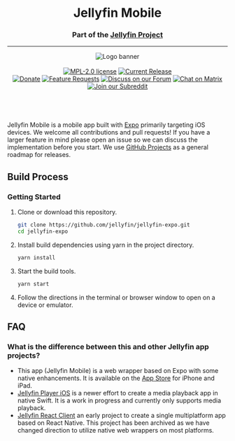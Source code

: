 <h1 align="center">Jellyfin Mobile</h1>
<h3 align="center">Part of the <a href="https://jellyfin.org">Jellyfin Project</a></h3>

---

<p align="center">
<img alt="Logo banner" src="https://raw.githubusercontent.com/jellyfin/jellyfin-ux/master/branding/SVG/banner-logo-solid.svg?sanitize=true"/>
<br/><br/>
<a href="https://github.com/jellyfin/jellyfin-expo/blob/master/LICENSE"><img alt="MPL-2.0 license" src="https://img.shields.io/github/license/jellyfin/jellyfin-expo"></a>
<a href="https://github.com/jellyfin/jellyfin-expo/releases"><img alt="Current Release" src="https://img.shields.io/github/release/jellyfin/jellyfin-expo.svg"/></a>
<br/>
<a href="https://opencollective.com/jellyfin"><img alt="Donate" src="https://img.shields.io/opencollective/all/jellyfin.svg?label=backers"/></a>
<a href="https://features.jellyfin.org"><img alt="Feature Requests" src="https://img.shields.io/badge/fider-vote%20on%20features-success.svg"/></a>
<a href="https://forum.jellyfin.org"><img alt="Discuss on our Forum" src="https://img.shields.io/discourse/https/forum.jellyfin.org/users.svg"/></a>
<a href="https://matrix.to/#/+jellyfin:matrix.org"><img alt="Chat on Matrix" src="https://img.shields.io/matrix/jellyfin:matrix.org.svg?logo=matrix"/></a>
<a href="https://www.reddit.com/r/jellyfin"><img alt="Join our Subreddit" src="https://img.shields.io/badge/reddit-r%2Fjellyfin-%23FF5700.svg"/></a>
<br/><br/>
<a href="https://apps.apple.com/us/app/jellyfin-mobile/id1480192618?mt=8" style="display:inline-block;overflow:hidden;background:url(https://linkmaker.itunes.apple.com/en-us/badge-lrg.svg?releaseDate=2020-02-09&kind=iossoftware&bubble=ios_apps) no-repeat;width:135px;height:40px;"></a>
</p>

Jellyfin Mobile is a mobile app built with [Expo](https://expo.io/) primarily targeting iOS devices. We welcome all contributions and pull requests! If you have a larger feature in mind please open an issue so we can discuss the implementation before you start. We use [GitHub Projects](https://github.com/jellyfin/jellyfin-expo/projects) as a general roadmap for releases.

## Build Process

### Getting Started

1. Clone or download this repository.
   ```sh
   git clone https://github.com/jellyfin/jellyfin-expo.git
   cd jellyfin-expo
   ```
2. Install build dependencies using yarn in the project directory.
   ```sh
   yarn install
   ```
3. Start the build tools.
   ```sh
   yarn start
   ```
4. Follow the directions in the terminal or browser window to open on a device or emulator.

## FAQ

### What is the difference between this and other Jellyfin app projects?
* This app (Jellyfin Mobile) is a web wrapper based on Expo with some native enhancements. It is available on the [App Store](https://apps.apple.com/us/app/jellyfin-mobile/id1480192618?mt=8) for iPhone and iPad.
* [Jellyfin Player iOS](https://github.com/jellyfin/jellyfin-client-ios) is a newer effort to create a media playback app in native Swift. It is a work in progress and currently only supports media playback.
* [Jellyfin React Client](https://github.com/jellyfin-archive/jellyfin-react-client) an early project to create a single multiplatform app based on React Native. This project has been archived as we have changed direction to utilize native web wrappers on most platforms.

